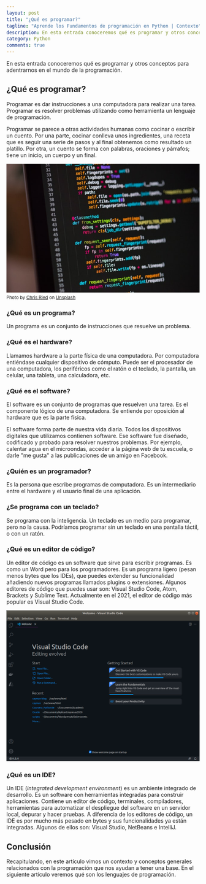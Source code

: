 ```yaml
---
layout: post
title: "¿Qué es programar?"
tagline: "Aprende los Fundamentos de programación en Python | Contexto"
description: En esta entrada conoceremos qué es programar y otros conceptos para adentrarnos en el mundo de la programación.
category: Python
comments: true
---
```


En esta entrada conoceremos qué es programar y otros conceptos para adentrarnos en el mundo de la programación.  

## ¿Qué es programar?  
Programar es dar instrucciones a una computadora para realizar una tarea. Programar es resolver problemas utilizando como herramienta un lenguaje de programación.  

Programar se parece a otras actividades humanas como cocinar o escribir un cuento. Por una parte, cocinar conlleva unos ingredientes, una receta que es seguir una serie de pasos y al final obtenemos como resultado un platillo. Por otra, un cuento se forma con palabras, oraciones y párrafos; tiene un inicio, un cuerpo y un final.  

<img src="/assets/images/programming_python.jpg" alt="Programa en Python" class="img-post">
<small>Photo by <a href="https://unsplash.com/@cdr6934?utm_source=unsplash&utm_medium=referral&utm_content=creditCopyText">Chris Ried</a> on <a href="https://unsplash.com/?utm_source=unsplash&utm_medium=referral&utm_content=creditCopyText">Unsplash</a></small>

### ¿Qué es un programa?  
Un programa es un conjunto de instrucciones que resuelve un problema.  

### ¿Qué es el hardware?  
Llamamos hardware a la parte física de una computadora. Por computadora entiéndase cualquier dispositivo de cómputo. Puede ser el procesador de una computadora, los periféricos como el ratón o el teclado, la pantalla, un celular, una tableta, una calculadora, etc.  

### ¿Qué es el software?  
El software es un conjunto de programas que resuelven una tarea. Es el componente lógico de una computadora. Se entiende por oposición al hardware que es la parte física.  

El software forma parte de nuestra vida diaria. Todos los dispositivos digitales que utilizamos contienen software. Ese software fue diseñado, codificado y probado para resolver nuestros problemas. Por ejemplo, calentar agua en el microondas, acceder a la página web de tu escuela, o darle "me gusta" a las publicaciones de un amigo en Facebook.  

### ¿Quién es un programador?  
Es la persona que escribe programas de computadora. Es un intermediario entre el hardware y el usuario final de una aplicación.  

### ¿Se programa con un teclado?  
Se programa con la inteligencia. Un teclado es un medio para programar, pero no la causa. Podríamos programar sin un teclado en una pantalla táctil, o con un ratón.  

### ¿Qué es un editor de código?  
Un editor de código es un software que sirve para escribir programas. Es como un Word pero para los programadores. Es un programa ligero (pesan menos bytes que los IDEs), que puedes extender su funcionalidad añadiendo nuevos programas llamados plugins o extensiones. Algunos editores de código que puedes usar son: Visual Studio Code, Atom, Brackets y Sublime Text. Actualmente en el 2021, el editor de código más popular es Visual Studio Code.  

![vscode](/assets/images/vscode.png "Editor de código visual studio code")

### ¿Qué es un IDE?  
Un IDE (*integrated development environment*) es un ambiente integrado de desarrollo. Es un software con herramientas integradas para construir aplicaciones. Contiene un editor de código, terminales, compiladores, herramientas para automatizar el despliegue del software en un servidor local, depurar y hacer pruebas. A diferencia de los editores de código, un IDE es por mucho más pesado en bytes y sus funcionalidades ya están integradas. Algunos de ellos son: Visual Studio, NetBeans e IntelliJ.  

## Conclusión  
Recapitulando, en este artículo vimos un contexto y conceptos generales relacionados con la programación que nos ayudan a tener una base. En el siguiente artículo veremos qué son los lenguajes de programación.  
